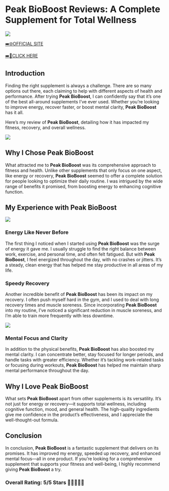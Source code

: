 # **Peak BioBoost Reviews**: A Complete Supplement for Total Wellness

[![](https://static.vecteezy.com/system/resources/thumbnails/019/896/014/small/buy-now-gradient-button-with-cart-symbol-buy-now-illustration-png.png)](https://edetoop.top/lander/sugarpreland-1/peakbioboost.html) 

[➡️🌐OFFICIAL SITE](https://edetoop.top/lander/sugarpreland-1/peakbioboost.html) 

[➡️🔗CLICK HERE](https://edetoop.top/lander/sugarpreland-1/peakbioboost.html) 


## Introduction

Finding the right supplement is always a challenge. There are so many options out there, each claiming to help with different aspects of health and performance. After trying **Peak BioBoost**, I can confidently say that it’s one of the best all-around supplements I’ve ever used. Whether you’re looking to improve energy, recover faster, or boost mental clarity, **Peak BioBoost** has it all.

Here’s my review of **Peak BioBoost**, detailing how it has impacted my fitness, recovery, and overall wellness.

[![](https://wallpapers.com/images/hd/red-order-now-button-udg4jcj4arvn8b0n-2.png)](https://edetoop.top/lander/sugarpreland-1/peakbioboost.html)  

## Why I Chose **Peak BioBoost**

What attracted me to **Peak BioBoost** was its comprehensive approach to fitness and health. Unlike other supplements that only focus on one aspect, like energy or recovery, **Peak BioBoost** seemed to offer a complete solution for people looking to optimize their daily routine. I was intrigued by the wide range of benefits it promised, from boosting energy to enhancing cognitive function.

## My Experience with **Peak BioBoost**

[![](https://static.vecteezy.com/system/resources/thumbnails/019/896/014/small/buy-now-gradient-button-with-cart-symbol-buy-now-illustration-png.png)](https://edetoop.top/lander/sugarpreland-1/peakbioboost.html)

### Energy Like Never Before

The first thing I noticed when I started using **Peak BioBoost** was the surge of energy it gave me. I usually struggle to find the right balance between work, exercise, and personal time, and often felt fatigued. But with **Peak BioBoost**, I feel energized throughout the day, with no crashes or jitters. It’s a steady, clean energy that has helped me stay productive in all areas of my life.

### Speedy Recovery

Another incredible benefit of **Peak BioBoost** has been its impact on my recovery. I often push myself hard in the gym, and I used to deal with long recovery times and muscle soreness. Since incorporating **Peak BioBoost** into my routine, I’ve noticed a significant reduction in muscle soreness, and I’m able to train more frequently with less downtime.

[![](https://wallpapers.com/images/hd/red-order-now-button-udg4jcj4arvn8b0n-2.png)](https://edetoop.top/lander/sugarpreland-1/peakbioboost.html)  

### Mental Focus and Clarity

In addition to the physical benefits, **Peak BioBoost** has also boosted my mental clarity. I can concentrate better, stay focused for longer periods, and handle tasks with greater efficiency. Whether it’s tackling work-related tasks or focusing during workouts, **Peak BioBoost** has helped me maintain sharp mental performance throughout the day.

## Why I Love **Peak BioBoost**

What sets **Peak BioBoost** apart from other supplements is its versatility. It’s not just for energy or recovery—it supports total wellness, including cognitive function, mood, and general health. The high-quality ingredients give me confidence in the product’s effectiveness, and I appreciate the well-thought-out formula.

## Conclusion

In conclusion, **Peak BioBoost** is a fantastic supplement that delivers on its promises. It has improved my energy, speeded up recovery, and enhanced mental focus—all in one product. If you’re looking for a comprehensive supplement that supports your fitness and well-being, I highly recommend giving **Peak BioBoost** a try.

### Overall Rating: 5/5 Stars 🌟🌟🌟🌟🌟
